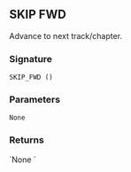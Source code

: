 ## SKIP FWD

Advance to next track/chapter.


### Signature

`SKIP_FWD ()`


### Parameters

`None`


### Returns

\`None
\`